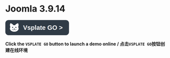 # Joomla 3.9.14

<a href="https://www.vsplate.com/?docker-compose=https://github.com/vsplate/dcenvs/joomla/3.9.14"><img alt="VSPLATE GO" src="https://raw.githubusercontent.com/vsplate/images/master/vsgo_btn.png" width="200px"></a>

**Click the `VSPLATE GO` button to launch a demo online / 点击`VSPLATE GO`按钮创建在线环境**